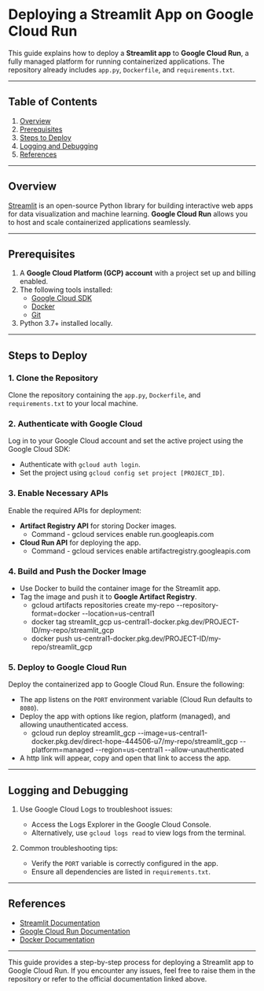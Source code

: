 # **Deploying a Streamlit App on Google Cloud Run**

This guide explains how to deploy a **Streamlit app** to **Google Cloud Run**, a fully managed platform for running containerized applications. The repository already includes `app.py`, `Dockerfile`, and `requirements.txt`.

---

## **Table of Contents**
1. [Overview](#overview)
2. [Prerequisites](#prerequisites)
3. [Steps to Deploy](#steps-to-deploy)
4. [Logging and Debugging](#logging-and-debugging)
5. [References](#references)

---

## **Overview**
[Streamlit](https://streamlit.io/) is an open-source Python library for building interactive web apps for data visualization and machine learning. **Google Cloud Run** allows you to host and scale containerized applications seamlessly.

---

## **Prerequisites**
1. A **Google Cloud Platform (GCP) account** with a project set up and billing enabled.
2. The following tools installed:
   - [Google Cloud SDK](https://cloud.google.com/sdk/docs/install)
   - [Docker](https://docs.docker.com/get-docker/)
   - [Git](https://git-scm.com/)
3. Python 3.7+ installed locally.

---

## **Steps to Deploy**

### 1. **Clone the Repository**
Clone the repository containing the `app.py`, `Dockerfile`, and `requirements.txt` to your local machine.

### 2. **Authenticate with Google Cloud**
Log in to your Google Cloud account and set the active project using the Google Cloud SDK:
- Authenticate with `gcloud auth login`.
- Set the project using `gcloud config set project [PROJECT_ID]`.

### 3. **Enable Necessary APIs**
Enable the required APIs for deployment:
- **Artifact Registry API** for storing Docker images.
    - Command - gcloud services enable run.googleapis.com
- **Cloud Run API** for deploying the app.
    - Command - gcloud services enable artifactregistry.googleapis.com

### 4. **Build and Push the Docker Image**
- Use Docker to build the container image for the Streamlit app.
- Tag the image and push it to **Google Artifact Registry**.
    - gcloud artifacts repositories create my-repo --repository-format=docker --location=us-central1
    - docker tag streamlit_gcp us-central1-docker.pkg.dev/PROJECT-ID/my-repo/streamlit_gcp
    - docker push us-central1-docker.pkg.dev/PROJECT-ID/my-repo/streamlit_gcp

### 5. **Deploy to Google Cloud Run**
Deploy the containerized app to Google Cloud Run. Ensure the following:
- The app listens on the `PORT` environment variable (Cloud Run defaults to `8080`).
- Deploy the app with options like region, platform (managed), and allowing unauthenticated access.
    - gcloud run deploy streamlit_gcp --image=us-central1-docker.pkg.dev/direct-hope-444506-u7/my-repo/streamlit_gcp --platform=managed --region=us-central1 --allow-unauthenticated
- A http link will appear, copy and open that link to access the app.

---

## **Logging and Debugging**
1. Use Google Cloud Logs to troubleshoot issues:
   - Access the Logs Explorer in the Google Cloud Console.
   - Alternatively, use `gcloud logs read` to view logs from the terminal.

2. Common troubleshooting tips:
   - Verify the `PORT` variable is correctly configured in the app.
   - Ensure all dependencies are listed in `requirements.txt`.

---

## **References**
- [Streamlit Documentation](https://docs.streamlit.io/)
- [Google Cloud Run Documentation](https://cloud.google.com/run/docs)
- [Docker Documentation](https://docs.docker.com/)

---

This guide provides a step-by-step process for deploying a Streamlit app to Google Cloud Run. If you encounter any issues, feel free to raise them in the repository or refer to the official documentation linked above.
